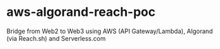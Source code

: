 # aws-algorand-reach-poc
Bridge from Web2 to Web3 using AWS (API Gateway/Lambda), Algorand (via Reach.sh) and Serverless.com
